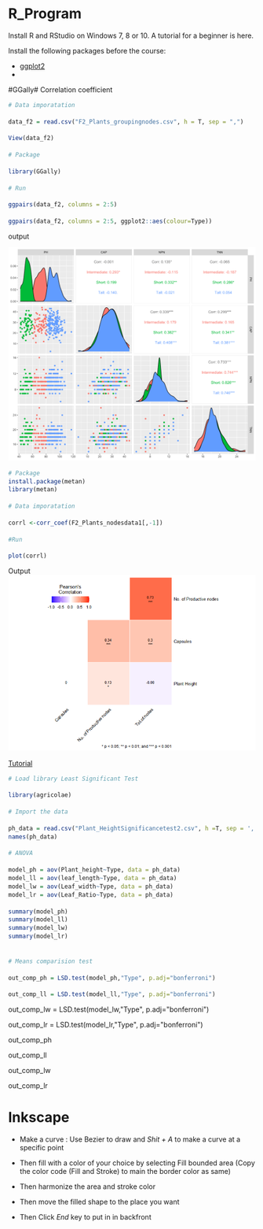 # R_Program

Install R and RStudio on Windows 7, 8 or 10. A tutorial for a beginner is here.

Install the following packages before the course:

* [ggplot2](https://cran.r-project.org/web/packages/ggplot2/index.html)
* 


#GGally#
Correlation coefficient

```r
# Data imporatation

data_f2 = read.csv("F2_Plants_groupingnodes.csv", h = T, sep = ",")

View(data_f2)

# Package

library(GGally)

# Run

ggpairs(data_f2, columns = 2:5)

ggpairs(data_f2, columns = 2:5, ggplot2::aes(colour=Type))

```
output

![img](https://github.com/seninfobio/R_Program/blob/seninfobio/ggally_8_78_10_23_landscape.png?raw=true)



```r
# Package
install.package(metan)
library(metan)

# Data imporatation

corrl <-corr_coef(F2_Plants_nodesdata1[,-1])

#Run

plot(corrl)
```
Output
![img](https://github.com/seninfobio/R_Program/blob/seninfobio/coeff1.png?raw=true)
















[Tutorial](https://biostats.w.uib.no/up-in-the-r-2/introduction-to-r/)




```r
# Load library Least Significant Test

library(agricolae)

# Import the data

ph_data = read.csv("Plant_HeightSignificancetest2.csv", h =T, sep = ',')
names(ph_data)

# ANOVA

model_ph = aov(Plant_height~Type, data = ph_data)
model_ll = aov(leaf_length~Type, data = ph_data)
model_lw = aov(Leaf_width~Type, data = ph_data)
model_lr = aov(Leaf_Ratio~Type, data = ph_data)

summary(model_ph)
summary(model_ll)
summary(model_lw)
summary(model_lr)


# Means comparision test

out_comp_ph = LSD.test(model_ph,"Type", p.adj="bonferroni")

out_comp_ll = LSD.test(model_ll,"Type", p.adj="bonferroni")

```

out_comp_lw = LSD.test(model_lw,"Type", p.adj="bonferroni")

out_comp_lr = LSD.test(model_lr,"Type", p.adj="bonferroni")


out_comp_ph

out_comp_ll

out_comp_lw

out_comp_lr




# Inkscape

- Make a curve : Use Bezier to draw and *Shit + A* to make a curve at a specific point

- Then fill with a color of your choice by selecting Fill bounded area (Copy the color code (Fill and Stroke) to main the border color as same)

- Then harmonize the area and stroke color

- Then move the filled shape to the place you want

- Then Click *End* key to put in in backfront
